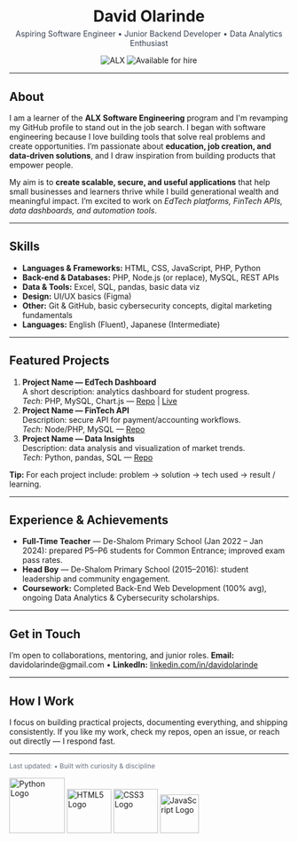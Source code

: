 <!-- GitHub README - HTML friendly (also works inside Markdown) -->
<div align="center">
  <h1 style="margin-bottom:6px">David Olarinde</h1>
  <p style="margin-top:0;color:#374151;">Aspiring Software Engineer • Junior Backend Developer • Data Analytics Enthusiast</p>
  <p>
    <img src="https://img.shields.io/badge/ALX-Software%20Engineering-blue?style=flat-square" alt="ALX">
    <img src="https://img.shields.io/badge/Available-for--hire-green?style=flat-square" alt="Available for hire">
  </p>
</div>

<hr />

<!-- Intro (compelling, concise) -->
<section>
  <h2>About</h2>
  <p>
    I am a learner of the <strong>ALX Software Engineering</strong> program and I'm revamping my GitHub profile to stand out in the job search.
    I began with software engineering because I love building tools that solve real problems and create opportunities. I’m passionate about
    <strong>education, job creation, and data-driven solutions</strong>, and I draw inspiration from building products that empower people.
  </p>
  <p>
    My aim is to <strong>create scalable, secure, and useful applications</strong> that help small businesses and learners thrive while I build
    generational wealth and meaningful impact. I’m excited to work on <em>EdTech platforms, FinTech APIs, data dashboards, and automation tools</em>.
  </p>
</section>

<hr />

<!-- Skills -->
<section>
  <h2>Skills</h2>
  <ul>
    <li><strong>Languages & Frameworks:</strong> HTML, CSS, JavaScript, PHP, Python</li>
    <li><strong>Back-end & Databases:</strong> PHP, Node.js (or replace), MySQL, REST APIs</li>
    <li><strong>Data & Tools:</strong> Excel, SQL, pandas, basic data viz</li>
    <li><strong>Design:</strong> UI/UX basics (Figma)</li>
    <li><strong>Other:</strong> Git & GitHub, basic cybersecurity concepts, digital marketing fundamentals</li>
    <li><strong>Languages:</strong> English (Fluent), Japanese (Intermediate)</li>
  </ul>
</section>

<hr />

<!-- Projects -->
<section>
  <h2>Featured Projects</h2>
  <ol>
    <li>
      <strong>Project Name — EdTech Dashboard</strong><br />
      A short description: analytics dashboard for student progress. <br />
      <em>Tech:</em> PHP, MySQL, Chart.js — <a href="https://github.com/yourusername/project-repo">Repo</a> | <a href="#">Live</a>
    </li>
    <li>
      <strong>Project Name — FinTech API</strong><br />
      Description: secure API for payment/accounting workflows. <br />
      <em>Tech:</em> Node/PHP, MySQL — <a href="https://github.com/yourusername/fintech-api">Repo</a>
    </li>
    <li>
      <strong>Project Name — Data Insights</strong><br />
      Description: data analysis and visualization of market trends. <br />
      <em>Tech:</em> Python, pandas, SQL — <a href="https://github.com/yourusername/data-insights">Repo</a>
    </li>
  </ol>
  <p><strong>Tip:</strong> For each project include: problem → solution → tech used → result / learning.</p>
</section>

<hr />

<!-- Experience -->
<section>
  <h2>Experience & Achievements</h2>
  <ul>
    <li><strong>Full-Time Teacher</strong> — De-Shalom Primary School (Jan 2022 – Jan 2024): prepared P5–P6 students for Common Entrance; improved exam pass rates.</li>
    <li><strong>Head Boy</strong> — De-Shalom Primary School (2015–2016): student leadership and community engagement.</li>
    <li><strong>Coursework:</strong> Completed Back-End Web Development (100% avg), ongoing Data Analytics & Cybersecurity scholarships.</li>
  </ul>
</section>

<hr />

<!-- How to contribute / Contact -->
<section>
  <h2>Get in Touch</h2>
  <p>
    I’m open to collaborations, mentoring, and junior roles.  
    <strong>Email:</strong> davidolarinde@gmail.com • <strong>LinkedIn:</strong> <a href="https://www.linkedin.com/in/davidolarinde">linkedin.com/in/davidolarinde</a>
  </p>
</section>

<hr />

<!-- CTA -->
<section>
  <h2>How I Work</h2>
  <p>
    I focus on building practical projects, documenting everything, and shipping consistently. If you like my work, check my repos,
    open an issue, or reach out directly — I respond fast.
  </p>
</section>

<hr />

<!-- Footer -->
<footer>
  <p style="font-size:12px;color:#6b7280">Last updated: <!-- insert date --> • Built with curiosity & discipline</p>
</footer>

<p align="left">
  <img src="https://www.python.org/static/community_logos/python-logo.png" width="100" alt="Python Logo"/>
  <img src="https://upload.wikimedia.org/wikipedia/commons/6/61/HTML5_logo_and_wordmark.svg" width="80" alt="HTML5 Logo"/>
  <img src="https://upload.wikimedia.org/wikipedia/commons/d/d5/CSS3_logo_and_wordmark.svg" width="80" alt="CSS3 Logo"/>
  <img src="https://upload.wikimedia.org/wikipedia/commons/6/6a/JavaScript-logo.png" width="70" alt="JavaScript Logo"/>
</p>